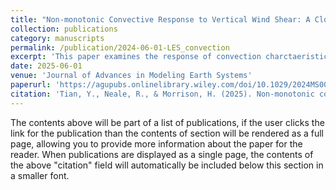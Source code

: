 ```yaml
---
title: "Non-monotonic Convective Response to Vertical Wind Shear: A Closer Look from Cloud Resolving Model Simulation"
collection: publications
category: manuscripts
permalink: /publication/2024-06-01-LES_convection
excerpt: 'This paper examines the response of convection charctaeristics to various vertical linear shear profiles'
date: 2025-06-01
venue: 'Journal of Advances in Modeling Earth Systems'
paperurl: 'https://agupubs.onlinelibrary.wiley.com/doi/10.1029/2024MS004859'
citation: 'Tian, Y., Neale, R., & Morrison, H. (2025). Non-monotonic convective response to vertical wind shear: A closer look from cloud resolving model simulations. <I>Journal of Advances in Modeling Earth Systems,</I> <b>17,</b> e2024MS004859. https://doi.org/10.1029/2024MS004859'
---
```


The contents above will be part of a list of publications, if the user clicks the link for the publication than the contents of section will be rendered as a full page, allowing you to provide more information about the paper for the reader. When publications are displayed as a single page, the contents of the above "citation" field will automatically be included below this section in a smaller font.
